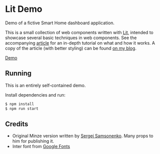 # Lit Demo

Demo of a fictive Smart Home dashboard application.

This is a small collection of web components written with [Lit](https://lit.dev), intended to
showcase several basic techniques in web components. See the accompanying [article](./ARTICLE.md)
for an in-depth tutorial on what and how it works. A copy of the article (with better styling) can
be found [on my blog](https://elfsternberg.comblog/minze-to-lit-conversion/).

[Demo](https://elfsternberg.com/projects/lit-smarthome-demo/)

## Running

This is an entirely self-contained demo.

Install dependencies and run:

``` bash
$ npm install
$ npm run start
```

## Credits

- Original Minze version written by [Sergej Samsonenko](https://github.com/sergejcodes).  Many props
  to him for publishing it.
- Inter font from [Google Fonts](https://fonts.google.com/share?selection.family=Inter:wght@400;700)

